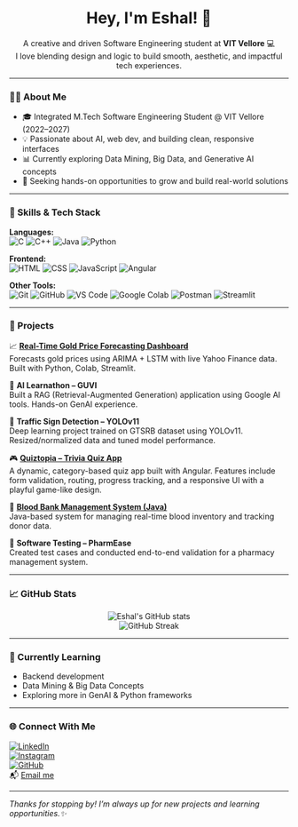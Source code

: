 <h1 align="center">Hey, I'm Eshal! 👋</h1>

<p align="center">
A creative and driven Software Engineering student at <strong>VIT Vellore</strong> 💻<br>
I love blending design and logic to build smooth, aesthetic, and impactful tech experiences.
</p>

---

### 💁‍♀️ About Me

- 🎓 Integrated M.Tech Software Engineering Student @ VIT Vellore (2022–2027)
- 💡 Passionate about AI, web dev, and building clean, responsive interfaces
- 📊 Currently exploring Data Mining, Big Data, and Generative AI concepts
- 🚀 Seeking hands-on opportunities to grow and build real-world solutions

---

### 🧠 Skills & Tech Stack

**Languages:**  
![C](https://img.shields.io/badge/C-00599C?style=flat&logo=c&logoColor=white)
![C++](https://img.shields.io/badge/C++-00599C?style=flat&logo=c%2B%2B&logoColor=white)
![Java](https://img.shields.io/badge/Java-007396?style=flat&logo=java&logoColor=white)
![Python](https://img.shields.io/badge/Python-3776AB?style=flat&logo=python&logoColor=white)

**Frontend:**  
![HTML](https://img.shields.io/badge/HTML5-E34F26?style=flat&logo=html5&logoColor=white)
![CSS](https://img.shields.io/badge/CSS3-1572B6?style=flat&logo=css3&logoColor=white)
![JavaScript](https://img.shields.io/badge/JavaScript-F7DF1E?style=flat&logo=javascript&logoColor=black)
![Angular](https://img.shields.io/badge/Angular-DD0031?style=flat&logo=angular&logoColor=white)

**Other Tools:**  
![Git](https://img.shields.io/badge/Git-F05032?style=flat&logo=git&logoColor=white)
![GitHub](https://img.shields.io/badge/GitHub-181717?style=flat&logo=github&logoColor=white)
![VS Code](https://img.shields.io/badge/VS%20Code-007ACC?style=flat&logo=visual-studio-code&logoColor=white)
![Google Colab](https://img.shields.io/badge/Google%20Colab-F9AB00?style=flat&logo=google-colab&logoColor=white)
![Postman](https://img.shields.io/badge/Postman-FF6C37?style=flat&logo=postman&logoColor=white)
![Streamlit](https://img.shields.io/badge/Streamlit-FF4B4B?style=flat&logo=streamlit&logoColor=white)

---

### 🚀 Projects

📈 **[Real-Time Gold Price Forecasting Dashboard](https://github.com/eshxl/realtime-gold-price-forecasting.git)**  
Forecasts gold prices using ARIMA + LSTM with live Yahoo Finance data. Built with Python, Colab, Streamlit.

🧠 **AI Learnathon – GUVI**  
Built a RAG (Retrieval-Augmented Generation) application using Google AI tools. Hands-on GenAI experience.

🚦 **Traffic Sign Detection – YOLOv11**  
Deep learning project trained on GTSRB dataset using YOLOv11. Resized/normalized data and tuned model performance.

🎮 **[Quiztopia – Trivia Quiz App](https://github.com/eshxl/quiztopia)**  
A dynamic, category-based quiz app built with Angular. Features include form validation, routing, progress tracking, and a responsive UI with a playful game-like design.

💉 **[Blood Bank Management System (Java)](https://github.com/eshxl/BBMS-Java)**  
Java-based system for managing real-time blood inventory and tracking donor data.

🧪 **Software Testing – PharmEase**  
Created test cases and conducted end-to-end validation for a pharmacy management system.

---

### 📈 GitHub Stats

<p align="center">
  <img src="https://github-readme-stats.vercel.app/api?username=eshxl&show_icons=true&theme=gruvbox&hide_border=true" alt="Eshal's GitHub stats" />
  <br>
  <img src="https://github-readme-streak-stats.herokuapp.com?user=eshxl&theme=gruvbox&hide_border=true" alt="GitHub Streak" />
</p>

---

### 🌱 Currently Learning

- Backend development 
- Data Mining & Big Data Concepts  
- Exploring more in GenAI & Python frameworks  

---

### 🌐 Connect With Me

[![LinkedIn](https://img.shields.io/badge/LinkedIn-blue?style=flat&logo=linkedin&logoColor=white)](https://www.linkedin.com/in/eshal-shanoj-326515276)  
[![Instagram](https://img.shields.io/badge/Instagram-%23E4405F.svg?style=flat&logo=instagram&logoColor=white)](https://www.instagram.com/_eshxl?igsh=MXVvbWZwZjVoMDNxbQ==)  
[![GitHub](https://img.shields.io/badge/GitHub-%23181717.svg?style=flat&logo=github&logoColor=white)](https://github.com/eshxl)  
📬 [Email me](mailto:eshalshanoj04@gmail.com)

---

*Thanks for stopping by! I’m always up for new projects and learning opportunities.✨*

